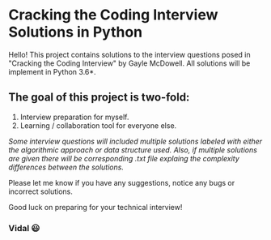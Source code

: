 # Cracking the Coding Interview Solutions in Python

Hello! This project contains solutions to the interview questions posed in "Cracking the Coding Interview" by Gayle McDowell. All solutions will be implement in Python 3.6*.


## The goal of this project is two-fold:

1. Interview preparation for myself. 
2. Learning / collaboration tool for everyone else.

*Some interview questions will included multiple solutions labeled with either the algorithmic approach or data structure used. 
Also, if multiple solutions are given there will be corresponding .txt file explaing the complexity differences between the solutions.* 

Please let me know if you have any suggestions, notice any bugs or incorrect solutions. 

Good luck on preparing for your technical interview!

### Vidal :smiley:
